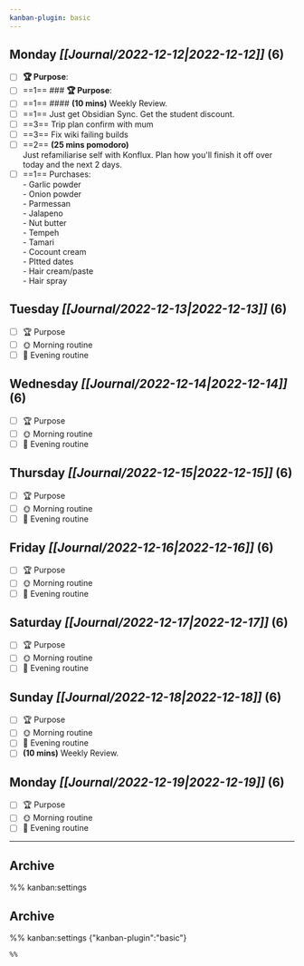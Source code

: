 ```yaml
---
kanban-plugin: basic
---
```


## **Monday** *[[Journal/2022-12-12|2022-12-12]]* (6)

- [ ] **🏆 Purpose**:
- [ ] ==1== ### **🏆 Purpose**:
- [ ] ==1== #### **(10 mins)** Weekly Review.
- [ ] ==1== Just get Obsidian Sync. Get the student discount.
- [ ] ==3== Trip plan confirm with mum
- [ ] ==3== Fix wiki failing builds
- [ ] ==2== **(25 mins pomodoro)**<br>Just refamiliarise self with Konflux. Plan how you'll finish it off over today and the next 2 days.
- [ ] ==1== Purchases:<br>- Garlic powder<br>- Onion powder<br>- Parmessan<br>- Jalapeno<br>- Nut butter<br>- Tempeh<br>- Tamari<br>- Cocount cream<br>- PItted dates<br>- Hair cream/paste<br>- Hair spray

## **Tuesday** *[[Journal/2022-12-13|2022-12-13]]* (6)

- [ ] 🏆 Purpose
- [ ] 🌞 Morning routine
- [ ] 🌙 Evening routine

## **Wednesday** *[[Journal/2022-12-14|2022-12-14]]* (6)

- [ ] 🏆 Purpose
- [ ] 🌞 Morning routine
- [ ] 🌙 Evening routine

## **Thursday** *[[Journal/2022-12-15|2022-12-15]]* (6)

- [ ] 🏆 Purpose
- [ ] 🌞 Morning routine
- [ ] 🌙 Evening routine

## **Friday** *[[Journal/2022-12-16|2022-12-16]]* (6)

- [ ] 🏆 Purpose
- [ ] 🌞 Morning routine
- [ ] 🌙 Evening routine

## **Saturday** *[[Journal/2022-12-17|2022-12-17]]* (6)

- [ ] 🏆 Purpose
- [ ] 🌞 Morning routine
- [ ] 🌙 Evening routine

## **Sunday** *[[Journal/2022-12-18|2022-12-18]]* (6)

- [ ] 🏆 Purpose
- [ ] 🌞 Morning routine
- [ ] 🌙 Evening routine
- [ ] **(10 mins)** Weekly Review.

## **Monday** *[[Journal/2022-12-19|2022-12-19]]* (6)

- [ ] 🏆 Purpose
- [ ] 🌞 Morning routine
- [ ] 🌙 Evening routine

***

## Archive



%% kanban:settings
## Archive
%% kanban:settings
{"kanban-plugin":"basic"}
```
%%
